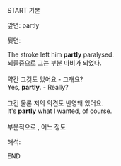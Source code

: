 START
기본

앞면:
partly


뒷면:
<div>The stroke left him <strong>partly</strong> paralysed. </div><div><div>뇌졸중으로 그는 부분 마비가 되었다.</div></div><div><br></div><div><div><div><span>약간 그것도 있어요 - 그래요?</span></div></div><div><div><span>Yes, <strong>partly</strong>. - Really?</span></div></div></div><div><br></div><div><div><div><span>그건 물론 저의 의견도 반영돼 있어요.</span></div></div><div><div><span>It's <strong>partly</strong> what I wanted, of course.</span></div></div></div><div><br></div><div>부분적으로 , 어느 정도<br></div>


해석:
<!--ID: 1746614454401-->
END